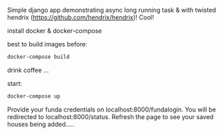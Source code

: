 Simple django app demonstrating async long running task & with twisted hendrix (https://github.com/hendrix/hendrix)! Cool!

install docker & docker-compose

best to build images before:
```bash
docker-compose build
```

drink coffee ...

start:
```bash
docker-compose up
```

Provide your funda credentials on localhost:8000/fundalogin. You will be redirected to localhost:8000/status. Refresh the page to see your saved houses being added.....
